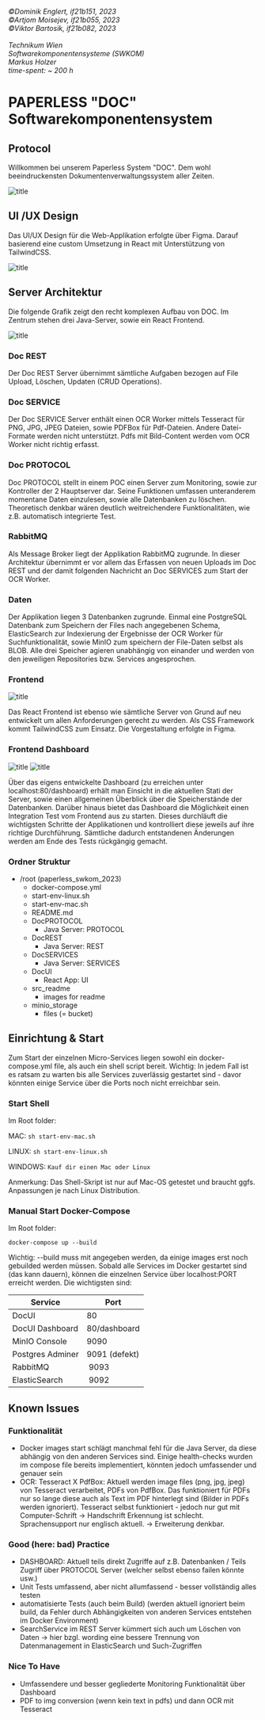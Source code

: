 *©Dominik Englert, if21b151, 2023<br>
©Artjom Moisejev, if21b055, 2023<br>
©Viktor Bartosik, if21b082, 2023<br>
<br>
Technikum Wien<br>
Softwarekomponentensysteme (SWKOM)<br>
Markus Holzer<br>
time-spent: ~ 200 h*

# PAPERLESS "DOC" Softwarekomponentensystem
## Protocol
Willkommen bei unserem Paperless System "DOC". Dem wohl beeindruckensten Dokumentenverwaltungssystem aller Zeiten.

![title](src_readme/doc-logo.png)

## UI /UX Design
Das UI/UX Design für die Web-Applikation erfolgte über Figma. Darauf basierend eine custom Umsetzung in React mit Unterstützung von TailwindCSS. 

![title](src_readme/figma.png)

## Server Architektur
Die folgende Grafik zeigt den recht komplexen Aufbau von DOC. Im Zentrum stehen drei Java-Server, sowie ein React Frontend. 

![title](src_readme/architecture.png)

### Doc REST
Der Doc REST Server übernimmt sämtliche Aufgaben bezogen auf File Upload, Löschen, Updaten (CRUD Operations). 

### Doc SERVICE
Der Doc SERVICE Server enthält einen OCR Worker mittels Tesseract für PNG, JPG, JPEG Dateien, sowie PDFBox für Pdf-Dateien. Andere Datei-Formate werden nicht unterstützt. Pdfs mit Bild-Content werden vom OCR Worker nicht richtig erfasst.

### Doc PROTOCOL
Doc PROTOCOL stellt in einem POC einen Server zum Monitoring, sowie zur Kontroller der 2 Hauptserver dar. Seine Funktionen umfassen unteranderem momentane Daten einzulesen, sowie alle Datenbanken zu löschen. Theoretisch denkbar wären deutlich weitreichendere Funktionalitäten, wie z.B. automatisch integrierte Test.

### RabbitMQ
Als Message Broker liegt der Applikation RabbitMQ zugrunde. In dieser Architektur übernimmt er vor allem das Erfassen von neuen Uploads im Doc REST und der damit folgenden Nachricht an Doc SERVICES zum Start der OCR Worker.

### Daten
Der Applikation liegen 3 Datenbanken zugrunde. Einmal eine PostgreSQL Datenbank zum Speichern der Files nach angegebenen Schema, ElasticSearch zur Indexierung der Ergebnisse der OCR Worker für Suchfunktionalität, sowie MinIO zum speichern der File-Daten selbst als BLOB. Alle drei Speicher agieren unabhängig von einander und werden von den jeweiligen Repositories bzw. Services angesprochen.

### Frontend
![title](src_readme/landing.png)

Das React Frontend ist ebenso wie sämtliche Server von Grund auf neu entwickelt um allen Anforderungen gerecht zu werden. Als CSS Framework kommt TailwindCSS zum Einsatz. Die Vorgestaltung erfolgte in Figma.

### Frontend Dashboard
![title](src_readme/dashboard-1.png)
![title](src_readme/dashboard-2.png)

Über das eigens entwickelte Dashboard (zu erreichen unter localhost:80/dashboard) erhält man Einsicht in die aktuellen Stati der Server, sowie einen allgemeinen Überblick über die Speicherstände der Datenbanken. Darüber hinaus bietet das Dashboard die Möglichkeit einen Integration Test vom Frontend aus zu starten. Dieses durchläuft die wichtigsten Schritte der Applikationen und kontrolliert diese jeweils auf ihre richtige Durchführung. Sämtliche dadurch entstandenen Änderungen werden am Ende des Tests rückgängig gemacht.

### Ordner Struktur

- /root (paperless_swkom_2023)
    - docker-compose.yml
    - start-env-linux.sh
    - start-env-mac.sh
    - README.md
    - DocPROTOCOL
        - Java Server: PROTOCOL
    - DocREST
        - Java Server: REST
    - DocSERVICES
        - Java Server: SERVICES
    - DocUI
        - React App: UI
    - src_readme
        - images for readme
    - minio_storage
        - files (= bucket)



## Einrichtung & Start
Zum Start der einzelnen Micro-Services liegen sowohl ein docker-compose.yml file, als auch ein shell script bereit. Wichtig: In jedem Fall ist es ratsam zu warten bis alle Services zuverlässig gestartet sind - davor könnten einige Service über die Ports noch nicht erreichbar sein.

### Start Shell
Im Root folder: 

MAC: ``` sh start-env-mac.sh ```

LINUX: ```sh start-env-linux.sh ```

WINDOWS: ``` Kauf dir einen Mac oder Linux ```

Anmerkung: Das Shell-Skript ist nur auf Mac-OS getestet und braucht ggfs. Anpassungen je nach Linux Distribution.

### Manual Start Docker-Compose
Im Root folder: 

``` docker-compose up --build ```

Wichtig: --build muss mit angegeben werden, da einige images erst noch gebuilded werden müssen. 
Sobald alle Services im Docker gestartet sind (das kann dauern), können die einzelnen Service über localhost:PORT erreicht werden. 
Die wichtigsten sind: 

Service  | Port
------------- | -------------
DocUI  | 80
DocUI Dashboard | 80/dashboard
MinIO Console | 9090
Postgres Adminer | 9091 (defekt)
RabbitMQ | 9093
ElasticSearch | 9092


## Known Issues

### Funktionalität
- Docker images start schlägt manchmal fehl für die Java Server, da diese abhängig von den anderen Services sind. Einige health-checks wurden im compose file bereits implementiert, könnten jedoch umfassender und genauer sein
- OCR: Tesseract X PdfBox: Aktuell werden image files (png, jpg, jpeg) von Tesseract verarbeitet, PDFs von PdfBox. Das funktioniert für PDFs nur so lange diese auch als Text im PDF hinterlegt sind (Bilder in PDFs werden ignoriert). Tesseract selbst funktioniert - jedoch nur gut mit Computer-Schrift -> Handschrift Erkennung ist schlecht. Sprachensupport nur englisch aktuell. -> Erweiterung denkbar.

### Good (here: bad) Practice
- DASHBOARD: Aktuell teils direkt Zugriffe auf z.B. Datenbanken / Teils Zugriff über PROTOCOL Server (welcher selbst ebenso failen könnte usw.)
- Unit Tests umfassend, aber nicht allumfassend - besser vollständig alles testen
- automatisierte Tests (auch beim Build) (werden aktuell ignoriert beim build, da Fehler durch Abhängigkeiten von anderen Services entstehen im Docker Environment)
- SearchService im REST Server kümmert sich auch um Löschen von Daten -> hier bzgl. wording eine bessere Trennung von Datenmanagement in ElasticSearch und Such-Zugriffen

### Nice To Have
- Umfassendere und besser gegliederte Monitoring Funktionalität über Dashboard
- PDF to img conversion (wenn kein text in pdfs) und dann OCR mit Tesseract